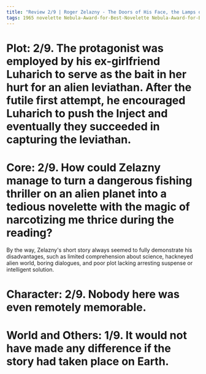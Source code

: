 ```yaml
---
title: "Review 2/9 | Roger Zelazny - The Doors of His Face, the Lamps of His Mouth"
tags: 1965 novelette Nebula-Award-for-Best-Novelette Nebula-Award-for-Best-Novelette1966
---
```


# Plot: 2/9. The protagonist was employed by his ex-girlfriend Luharich to serve as the bait in her hurt for an alien leviathan. After the futile first attempt, he encouraged Luharich to push the Inject and eventually they succeeded in capturing the leviathan.



# Core: 2/9. How could Zelazny manage to turn a dangerous fishing thriller on an alien planet into a tedious novelette with the magic of narcotizing me thrice during the reading? 
By the way, Zelazny's short story always seemed to fully demonstrate his disadvantages, such as limited comprehension about science, hackneyed alien world, boring dialogues, and poor plot lacking arresting suspense or intelligent solution.



# Character: 2/9. Nobody here was even remotely memorable.



# World and Others: 1/9. It would not have made any difference if the story had taken place on Earth.




